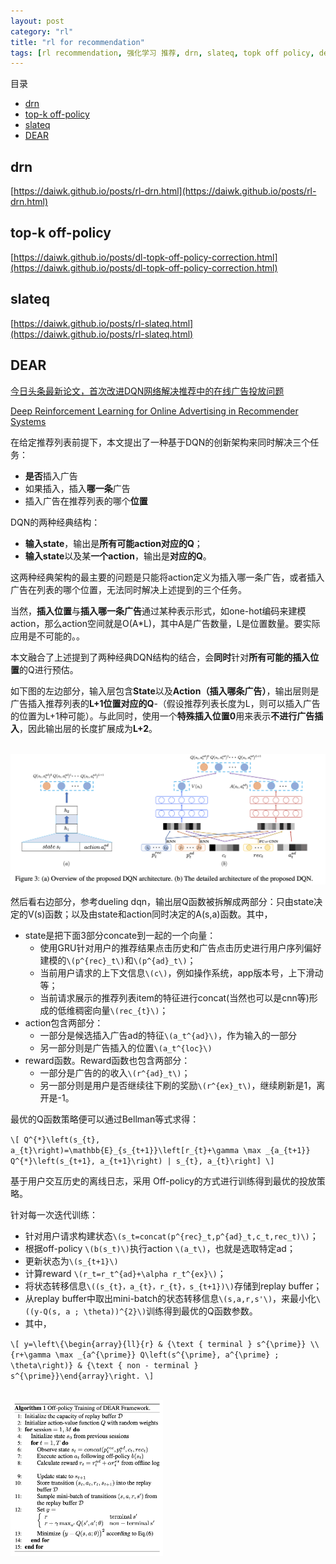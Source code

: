 ```yaml
---
layout: post
category: "rl"
title: "rl for recommendation"
tags: [rl recommendation, 强化学习 推荐, drn, slateq, topk off policy, dear, ]
---
```


目录

<!-- TOC -->

- [drn](#drn)
- [top-k off-policy](#top-k-off-policy)
- [slateq](#slateq)
- [DEAR](#dear)

<!-- /TOC -->

## drn

[https://daiwk.github.io/posts/rl-drn.html](https://daiwk.github.io/posts/rl-drn.html)

## top-k off-policy

[https://daiwk.github.io/posts/dl-topk-off-policy-correction.html](https://daiwk.github.io/posts/dl-topk-off-policy-correction.html)

## slateq

[https://daiwk.github.io/posts/rl-slateq.html](https://daiwk.github.io/posts/rl-slateq.html)

## DEAR

[今日头条最新论文，首次改进DQN网络解决推荐中的在线广告投放问题](https://zhuanlan.zhihu.com/p/85417314)

[Deep Reinforcement Learning for Online Advertising in Recommender Systems](https://arxiv.org/abs/1909.03602)

在给定推荐列表前提下，本文提出了一种基于DQN的创新架构来同时解决三个任务：

+ **是否**插入广告
+ 如果插入，插入**哪一条**广告
+ 插入广告在推荐列表的哪个**位置**

DQN的两种经典结构：

+ **输入state**，输出是**所有可能action对应的Q**；
+ **输入state**以及某**一个action**，输出是**对应的Q**。

这两种经典架构的最主要的问题是只能将action定义为插入哪一条广告，或者插入广告在列表的哪个位置，无法同时解决上述提到的三个任务。

当然，**插入位置**与**插入哪一条广告**通过某种表示形式，如one-hot编码来建模action，那么action空间就是O(A\*L)，其中A是广告数量，L是位置数量。要实际应用是不可能的。。

本文融合了上述提到了两种经典DQN结构的结合，会**同时**针对**所有可能的插入位置**的Q进行预估。

如下图的左边部分，输入层包含**State**以及**Action（插入哪条广告）**，输出层则是广告插入推荐列表的**L+1位置对应的Q**-（假设推荐列表长度为L，则可以插入广告的位置为L+1种可能）。与此同时，使用一个**特殊插入位置0**用来表示**不进行广告插入**，因此输出层的长度扩展成为**L+2**。

<html>
<br/>
<img src='../assets/dear-arch.png' style='max-height: 250px'/>
<br/>
</html>

然后看右边部分，参考dueling dqn，输出层Q函数被拆解成两部分：只由state决定的V(s)函数；以及由state和action同时决定的A(s,a)函数。其中，

+ state是把下面3部分concate到一起的一个向量：
  + 使用GRU针对用户的推荐结果点击历史和广告点击历史进行用户序列偏好建模的`\(p^{rec}_t\)`和`\(p^{ad}_t\)`；
  + 当前用户请求的上下文信息`\(c\)`，例如操作系统，app版本号，上下滑动等；
  + 当前请求展示的推荐列表item的特征进行concat(当然也可以是cnn等)形成的低维稠密向量`\(rec_{t}\)`；
+ action包含两部分：
  + 一部分是候选插入广告ad的特征`\(a_t^{ad}\)`，作为输入的一部分
  + 另一部分则是广告插入的位置`\(a_t^{loc}\)`
+ reward函数。Reward函数也包含两部分：
  + 一部分是广告的的收入`\(r^{ad}_t\)`；
  + 另一部分则是用户是否继续往下刷的奖励`\(r^{ex}_t\)`，继续刷新是1，离开是-1。

最优的Q函数策略便可以通过Bellman等式求得：

`\[
Q^{*}\left(s_{t}, a_{t}\right)=\mathbb{E}_{s_{t+1}}\left[r_{t}+\gamma \max _{a_{t+1}} Q^{*}\left(s_{t+1}, a_{t+1}\right) | s_{t}, a_{t}\right]
\]`

基于用户交互历史的离线日志，采用 Off-policy的方式进行训练得到最优的投放策略。

针对每一次迭代训练：

+ 针对用户请求构建状态`\(s_t=concat(p^{rec}_t,p^{ad}_t,c_t,rec_t)\)`；
+ 根据off-policy `\(b(s_t)\)`执行action `\(a_t\)`，也就是选取特定ad；
+ 更新状态为`\(s_{t+1}\)`
+ 计算reward `\(r_t=r_t^{ad}+\alpha r_t^{ex}\)`；
+ 将状态转移信息`\((s_{t}，a_{t}，r_{t}，s_{t+1})\)`存储到replay buffer；
+ 从replay buffer中取出mini-batch的状态转移信息`\(s,a,r,s'\)`，来最小化`\((y-Q(s, a ; \theta))^{2}\)`训练得到最优的Q函数参数。
+ 其中，

`\[
y=\left\{\begin{array}{ll}{r} & {\text { terminal } s^{\prime}} \\ {r+\gamma \max _{a^{\prime}} Q\left(s^{\prime}, a^{\prime} ; \theta\right)} & {\text { non - terminal } s^{\prime}}\end{array}\right.
\]`

<html>
<br/>
<img src='../assets/off-policy-dear.png' style='max-height: 250px'/>
<br/>
</html>
